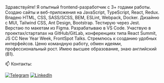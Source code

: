 Здравствуйте! Я опытный frontend-разработчик с 3+ годами работы. Создаю сайты и веб-приложения на JavaScript, TypeScript, React, Redux. Владею HTML, CSS, SASS/SCSS, BEM, ESLint, Webpack, Docker. Дизайню с MUI, Tailwind CSS, Ant Design, Bootstrap. Тестирую через Jest. Верстаю по макетам из Figma. Разрабатываю в VS Code. Участвую в проектах/стартапах на GitHub/GitLab, конференциях типа React Summit, JS CC New Year Week, FrontSpot Talks. Стремлюсь к созданию удобных интерфейсов. Ценю командную работу, обмен идеями, профессиональный рост. Имею высшее образование, знаю английский (B1).

📫 Контакты:

[![Telegram](https://img.shields.io/badge/-Telegram-111?style=for-the-badge&logo=Telegram&color=linen)](https://t.me/@tgwebdev) [![LinkedIn](https://img.shields.io/badge/-LinkedIn-111?style=for-the-badge&logo=LinkedIn&color=linen&logoColor=dodgerblue)](http://linkedin.com/in/yuriyvyatkin)
